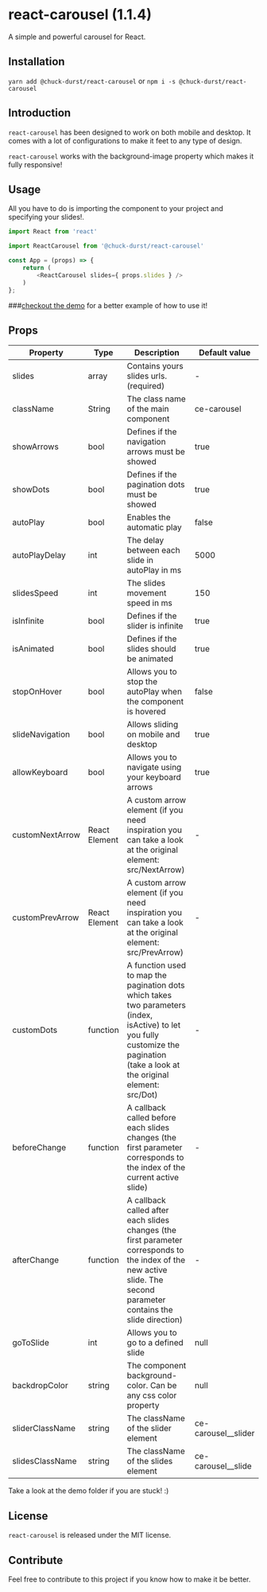 # react-carousel (1.1.4)

A simple and powerful carousel for React.

## Installation

`yarn add @chuck-durst/react-carousel` or `npm i -s @chuck-durst/react-carousel`

## Introduction

`react-carousel` has been designed to work on both mobile and desktop. It comes with a lot of configurations to make it feet to any type of design. 

`react-carousel` works with the background-image property which makes it fully responsive!

## Usage

All you have to do is importing the component to your project and specifying your slides!.

``` js
import React from 'react'

import ReactCarousel from '@chuck-durst/react-carousel'

const App = (props) => {
	return (
		<ReactCarousel slides={ props.slides } />
	)
};

```


###[checkout the demo](https://chuck-durst.github.io/react-carousel/) for a better example of how to use it!


## Props


|    Property      | Type |          Description                                                                                                    | Default value |
| -------------    | ---- |          -----------                                                                                                    | ------------- |
|  slides          | array | Contains yours slides urls. (required)                                                                                 | -             |
|  className       | String | The class name of the main component                                                                                  | ce-carousel   |
|  showArrows      | bool | Defines if the navigation arrows must be showed                                                                         | true          |
|  showDots        | bool | Defines if the pagination dots must be showed                                                                           | true          |
|  autoPlay        | bool | Enables the automatic play                                                                                              | false         |
|  autoPlayDelay   | int  | The delay between each slide in autoPlay in ms                                                                          | 5000          |
|  slidesSpeed     | int  | The slides movement speed in ms                                                                                         | 150           |
|  isInfinite      | bool | Defines if the slider is infinite                                                                                       | true          |
|  isAnimated      | bool | Defines if the slides should be animated                                                                                | true          |
|  stopOnHover     | bool | Allows you to stop the autoPlay when the component is hovered                                                           | false         |
|  slideNavigation | bool | Allows sliding on mobile and desktop                                                                                    | true          |
|  allowKeyboard   | bool | Allows you to navigate using your keyboard arrows                                                                       | true          |
|  customNextArrow | React Element | A custom arrow element (if you need inspiration you can take a look at the original element: src/NextArrow)    | -             | 
|  customPrevArrow | React Element | A custom arrow element (if you need inspiration you can take a look at the original element: src/PrevArrow)    | -             | 
|  customDots      | function | A function used to map the pagination dots which takes two parameters (index, isActive) to let you fully customize the pagination (take a look at the original element: src/Dot) | - |
|  beforeChange    | function | A callback called before each slides changes (the first parameter corresponds to the index of the current active slide)                                                                      | -             |
|  afterChange     | function | A callback called after each slides changes (the first parameter corresponds to the index of the new active slide. The second parameter contains the slide direction)                                                                      | -             |
|  goToSlide       | int  | Allows you to go to a defined slide                                                                                     | null          |
|  backdropColor   | string | The component background-color. Can be any css color property                                                         | null          |
|  sliderClassName | string | The className of the slider element                                                                                   | ce-carousel__slider |
|  slidesClassName | string | The className of the slides element                                                                                   | ce-carousel__slide  |

Take a look at the demo folder if you are stuck! :)


## License

`react-carousel` is released under the MIT license.


## Contribute

Feel free to contribute to this project if you know how to make it be better.
